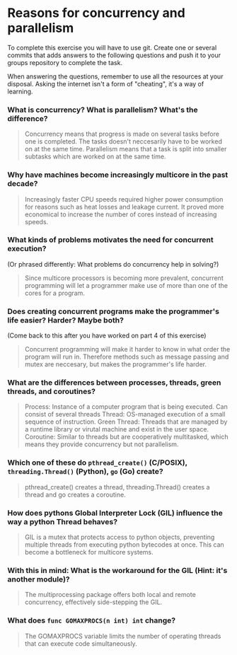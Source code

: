 # Reasons for concurrency and parallelism


To complete this exercise you will have to use git. Create one or several commits that adds answers to the following questions and push it to your groups repository to complete the task.

When answering the questions, remember to use all the resources at your disposal. Asking the internet isn't a form of "cheating", it's a way of learning.

 ### What is concurrency? What is parallelism? What's the difference?
 > Concurrency means that progress is made on several tasks before one is completed. The tasks doesn't neccesarily have to be worked on at the same time. Parallelism means that a task is split into smaller subtasks which are worked on at the same time.
 
 ### Why have machines become increasingly multicore in the past decade?
 > Increasingly faster CPU speeds required higher power consumption for reasons such as heat losses and leakage current. It proved more economical to increase the number of cores instead of increasing speeds.
 
 ### What kinds of problems motivates the need for concurrent execution?
 (Or phrased differently: What problems do concurrency help in solving?)
 > Since multicore processors is becoming more prevalent, concurrent programming will let a programmer make use of more than one of the cores for a program.
 
 ### Does creating concurrent programs make the programmer's life easier? Harder? Maybe both?
 (Come back to this after you have worked on part 4 of this exercise)
 > Concurrent programming will make it harder to know in what order the program will run in. Therefore methods such as message passing and mutex are neccesary, but makes the programmer's life harder.
 
 ### What are the differences between processes, threads, green threads, and coroutines?
 > Process: Instance of a computer program that is being executed. Can consist of several threads
 > Thread: OS-managed execution of a small sequence of instruction.
 > Green Thread: Threads that are managed by a runtime library or virutal machine and exist in the user space.
 > Coroutine: Similar to threads but are cooperatively multitasked, which means they provide concurrency but not parallelism.
 
 ### Which one of these do `pthread_create()` (C/POSIX), `threading.Thread()` (Python), `go` (Go) create?
 > pthread_create() creates a thread, threading.Thread() creates a thread and go creates a coroutine.
 
 ### How does pythons Global Interpreter Lock (GIL) influence the way a python Thread behaves?
 > GIL is a mutex that protects access to python objects, preventing multiple threads from executing python bytecodes at once. This can become a bottleneck for multicore systems. 
 
 ### With this in mind: What is the workaround for the GIL (Hint: it's another module)?
 > The multiprocessing package offers both local and remote concurrency, effectively side-stepping the GIL.
 
 ### What does `func GOMAXPROCS(n int) int` change? 
 > The GOMAXPROCS variable limits the number of operating threads that can execute code simultaneously.
